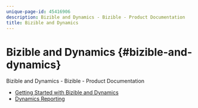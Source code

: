 ```yaml
---
unique-page-id: 45416906
description: Bizible and Dynamics - Bizible - Product Documentation
title: Bizible and Dynamics
---
```


# Bizible and Dynamics {#bizible-and-dynamics}

Bizible and Dynamics - Bizible - Product Documentation

* [Getting Started with Bizible and Dynamics](bizible-and-dynamics/getting-started-with-bizible-and-dynamics.md)
* [Dynamics Reporting](bizible-and-dynamics/dynamics-reporting.md)

